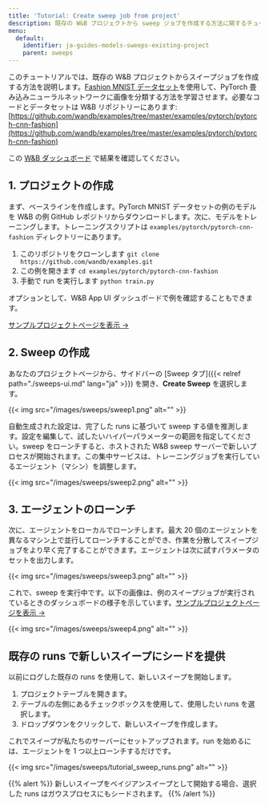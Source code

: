 ```yaml
---
title: 'Tutorial: Create sweep job from project'
description: 既存の W&B プロジェクトから sweep ジョブを作成する方法に関するチュートリアル。
menu:
  default:
    identifier: ja-guides-models-sweeps-existing-project
    parent: sweeps
---
```


このチュートリアルでは、既存の W&B プロジェクトからスイープジョブを作成する方法を説明します。[Fashion MNIST データセット](https://github.com/zalandoresearch/fashion-mnist)を使用して、PyTorch 畳み込みニューラルネットワークに画像を分類する方法を学習させます。必要なコードとデータセットは W&B リポジトリーにあります: [https://github.com/wandb/examples/tree/master/examples/pytorch/pytorch-cnn-fashion](https://github.com/wandb/examples/tree/master/examples/pytorch/pytorch-cnn-fashion)

この [W&B ダッシュボード](https://app.wandb.ai/carey/pytorch-cnn-fashion) で結果を確認してください。

## 1. プロジェクトの作成

まず、ベースラインを作成します。PyTorch MNIST データセットの例のモデルを W&B の例 GitHub レポジトリからダウンロードします。次に、モデルをトレーニングします。トレーニングスクリプトは `examples/pytorch/pytorch-cnn-fashion` ディレクトリーにあります。

1. このリポジトリをクローンします `git clone https://github.com/wandb/examples.git`
2. この例を開きます `cd examples/pytorch/pytorch-cnn-fashion`
3. 手動で run を実行します `python train.py`

オプションとして、W&B App UI ダッシュボードで例を確認することもできます。

[サンプルプロジェクトページを表示 →](https://app.wandb.ai/carey/pytorch-cnn-fashion)

## 2. Sweep の作成

あなたのプロジェクトページから、サイドバーの [Sweep タブ]({{< relref path="./sweeps-ui.md" lang="ja" >}}) を開き、**Create Sweep** を選択します。

{{< img src="/images/sweeps/sweep1.png" alt="" >}}

自動生成された設定は、完了した runs に基づいて sweep する値を推測します。設定を編集して、試したいハイパーパラメーターの範囲を指定してください。sweep をローンチすると、ホストされた W&B sweep サーバーで新しいプロセスが開始されます。この集中サービスは、トレーニングジョブを実行しているエージェント（マシン）を調整します。

{{< img src="/images/sweeps/sweep2.png" alt="" >}}

## 3. エージェントのローンチ

次に、エージェントをローカルでローンチします。最大 20 個のエージェントを異なるマシン上で並行してローンチすることができ、作業を分散してスイープジョブをより早く完了することができます。エージェントは次に試すパラメータのセットを出力します。

{{< img src="/images/sweeps/sweep3.png" alt="" >}}

これで、sweep を実行中です。以下の画像は、例のスイープジョブが実行されているときのダッシュボードの様子を示しています。[サンプルプロジェクトページを表示 →](https://app.wandb.ai/carey/pytorch-cnn-fashion)

{{< img src="/images/sweeps/sweep4.png" alt="" >}}

## 既存の runs で新しいスイープにシードを提供

以前にログした既存の runs を使用して、新しいスイープを開始します。

1. プロジェクトテーブルを開きます。
2. テーブルの左側にあるチェックボックスを使用して、使用したい runs を選択します。
3. ドロップダウンをクリックして、新しいスイープを作成します。

これでスイープが私たちのサーバーにセットアップされます。run を始めるには、エージェントを 1 つ以上ローンチするだけです。

{{< img src="/images/sweeps/tutorial_sweep_runs.png" alt="" >}}

{{% alert %}}
新しいスイープをベイジアンスイープとして開始する場合、選択した runs はガウスプロセスにもシードされます。
{{% /alert %}}